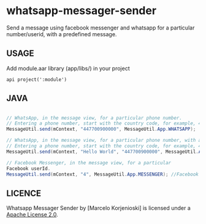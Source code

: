 # whatsapp-messager-sender
Send a message using facebook messenger and whatsapp for a particular number/userid, with a predefined
message.


USAGE
-----
Add module.aar library (app/libs/) in your project 

```
api project(':module')
```

JAVA
-----

```java

// WhatsApp, in the message view, for a particular phone number. 
// Entering a phone number, start with the country code, for example, 447700900000
MessageUtil.send(mContext, "447700900000", MessageUtil.App.WHATSAPP);

// WhatsApp, in the message view, for a particular phone number, with a predefined message.
// Entering a phone number, start with the country code, for example, 447700900000
MessageUtil.send(mContext, "Hello World", "447700900000", MessageUtil.App.WHATSAPP);

// Facebook Messenger, in the message view, for a particular
Facebook userId.
MessageUtil.send(mContext, "4", MessageUtil.App.MESSENGER); //Facebook userId
```
LICENCE
-----

Whatsapp Messager Sender by [Marcelo Korjenioski] is licensed under a [Apache License 2.0](http://www.apache.org/licenses/LICENSE-2.0).

